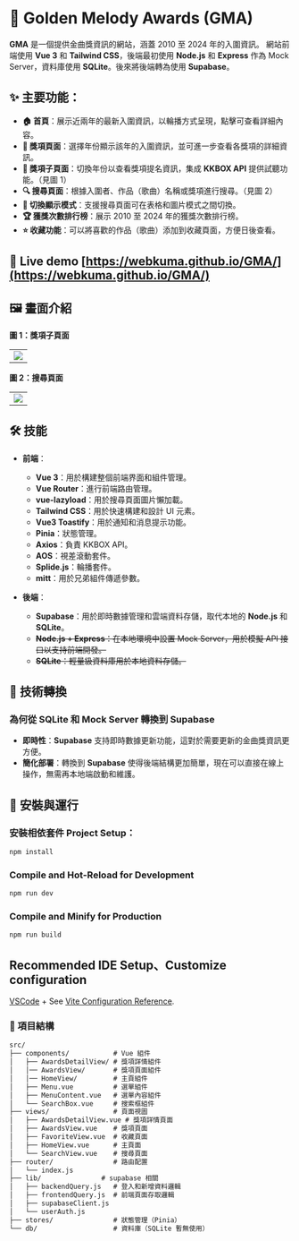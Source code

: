 # 🎵 Golden Melody Awards (GMA)

**GMA** 是一個提供金曲獎資訊的網站，涵蓋 2010 至 2024 年的入圍資訊。
網站前端使用 **Vue 3** 和 **Tailwind CSS**，後端最初使用 **Node.js** 和 **Express** 作為 Mock Server，資料庫使用 **SQLite**。後來將後端轉為使用 **Supabase**。

## ✨ 主要功能：

- **🏠 首頁**：展示近兩年的最新入圍資訊，以輪播方式呈現，點擊可查看詳細內容。
- **📅 獎項頁面**：選擇年份顯示該年的入圍資訊，並可進一步查看各獎項的詳細資訊。
- **📅 獎項子頁面**：切換年份以查看獎項提名資訊，集成 **KKBOX API** 提供試聽功能。（見圖 1）
- **🔍 搜尋頁面**：根據入圍者、作品（歌曲）名稱或獎項進行搜尋。（見圖 2）
- **📑 切換顯示模式**：支援搜尋頁面可在表格和圖片模式之間切換。
- **🏆 獲獎次數排行榜**：展示 2010 至 2024 年的獲獎次數排行榜。
- **⭐ 收藏功能**：可以將喜歡的作品（歌曲）添加到收藏頁面，方便日後查看。

## 👀 Live demo [https://webkuma.github.io/GMA/](https://webkuma.github.io/GMA/)

## 🖼️ 畫面介紹
**圖 1：獎項子頁面**
<table><tr><td>
    <img src="https://github.com/user-attachments/assets/b7ae6f42-bcdd-40f9-a2b8-736f6c794d9c" />
</td></tr></table>

**圖 2：搜尋頁面**
<table><tr><td>
    <img src="https://github.com/user-attachments/assets/90a770f0-b934-42d1-b040-ba95ff265743" />
</td></tr></table>

## 🛠 技能

- **前端**：
  - **Vue 3**：用於構建整個前端界面和組件管理。
  - **Vue Router**：進行前端路由管理。
  - **vue-lazyload**：用於搜尋頁面圖片懶加載。
  - **Tailwind CSS**：用於快速構建和設計 UI 元素。
  - **Vue3 Toastify**：用於通知和消息提示功能。
  - **Pinia**：狀態管理。
  - **Axios**：負責 KKBOX API。
  - **AOS**：視差滾動套件。
  - **Splide.js**：輪播套件。
  - **mitt**：用於兄弟組件傳遞參數。

- **後端**：
  - **Supabase**：用於即時數據管理和雲端資料存儲，取代本地的 **Node.js** 和 **SQLite**。
  - ~~**Node.js + Express**：在本地環境中設置 Mock Server，用於模擬 API 接口以支持前端開發。~~
  - ~~**SQLite**：輕量級資料庫用於本地資料存儲。~~

## 🚀 技術轉換

### 為何從 **SQLite** 和 **Mock Server** 轉換到 **Supabase**

- **即時性**：**Supabase** 支持即時數據更新功能，這對於需要更新的金曲獎資訊更方便。
- **簡化部署**：轉換到 **Supabase** 使得後端結構更加簡單，現在可以直接在線上操作，無需再本地端啟動和維護。


## 🚀 安裝與運行

### 安裝相依套件 Project Setup：
```bash
npm install
```
### Compile and Hot-Reload for Development

```bash
npm run dev
```

### Compile and Minify for Production

```bash
npm run build
```
## Recommended IDE Setup、Customize configuration

[VSCode](https://code.visualstudio.com/) + See [Vite Configuration Reference](https://vitejs.dev/config/).

### 📂 項目結構
```Markdown 
src/
├── components/           # Vue 組件
│   ├── AwardsDetailView/ # 獎項詳情組件
│   │── AwardsView/       # 獎項頁面組件
│   │── HomeView/         # 主頁組件
│   ├── Menu.vue          # 選單組件
│   ├── MenuContent.vue   # 選單內容組件
│   └── SearchBox.vue     # 搜索框組件
├── views/                # 頁面視圖
│   ├── AwardsDetailView.vue # 獎項詳情頁面
│   ├── AwardsView.vue    # 獎項頁面
│   ├── FavoriteView.vue  # 收藏頁面
│   ├── HomeView.vue      # 主頁面
│   └── SearchView.vue    # 搜尋頁面
├── router/               # 路由配置
│   └── index.js
├── lib/               # supabase 相關
│   ├── backendQuery.js   # 登入和新增資料邏輯
│   ├── frontendQuery.js  # 前端頁面存取邏輯
│   ├── supabaseClient.js
│   └── userAuth.js
├── stores/               # 狀態管理（Pinia）
└── db/                   # 資料庫（SQLite 暫無使用）
```
